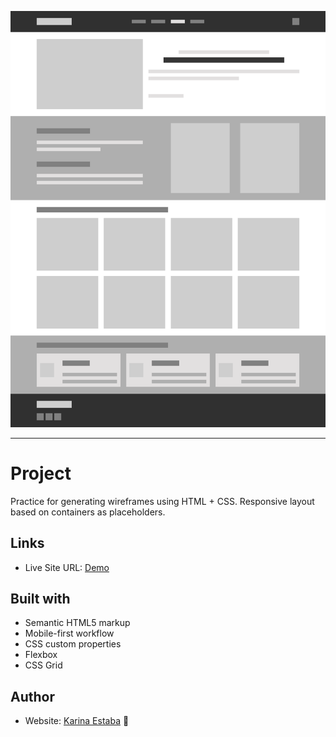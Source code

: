 ![Screenshot](./screenshot.png)

<hr>

# Project 
Practice for generating wireframes using HTML + CSS. Responsive layout based on containers as placeholders.

## Links

- Live Site URL: [Demo](https://karinaestaba.github.io/wireframe-layout2/)

## Built with

- Semantic HTML5 markup
- Mobile-first workflow
- CSS custom properties
- Flexbox
- CSS Grid

## Author

- Website: [Karina Estaba](https://karina-estaba.gitlab.io/directorio-repositorios/) 🔗
